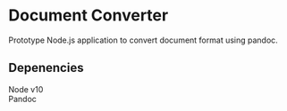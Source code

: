 # Document Converter
Prototype Node.js application to convert document format using pandoc.

## Depenencies
Node v10  
Pandoc
